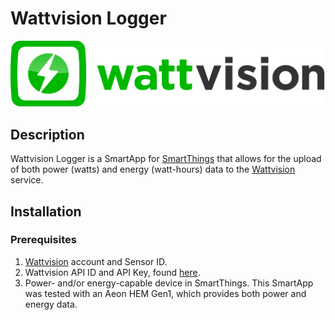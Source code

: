 # Wattvision Logger

[![alt](https://github.com/axemann/wattvision-logger/raw/master/smartapps/axemann/wattvision-logger.src/images/wattvision_logo.png)](https://www.wattvision.com)

## Description

Wattvision Logger is a SmartApp for [SmartThings](https://www.smartthings.com/) that allows for the upload of both power (watts) and energy (watt-hours) data to the [Wattvision](https://www.wattvision.com) service.

## Installation

### Prerequisites

1. [Wattvision](https://www.wattvision.com) account and Sensor ID.
2. Wattvision API ID and API Key, found [here](https://www.wattvision.com/usr/api).
3. Power- and/or energy-capable device in SmartThings.  This SmartApp was tested with an Aeon HEM Gen1, which provides both power and energy data.
